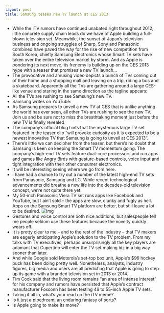 ```yaml
---
layout: post
title: Samsung teases new TV launch at CES 2013
---
```

* While the iTV rumors have continued unabated right throughout 2012, little concrete supply chain leads do we have of Apple building a full-blown television set. Meanwhile, the sunset of Japan’s television business and ongoing struggles of Sharp, Sony and Panasonic combined have paved the way for the rise of new competition from South Korea, chiefly Samsung Electronics whose Smart TV sets have taken over the entire television market by storm. And as Apple is pondering its next move, its frenemy is building up on the CES 2013 hype with a teaser that promises a new TV launch…
* The provocative and amusing video depicts a bunch of TVs coming out of their home and a shopping mall and leaving on a trip, riding a bus and a skateboard. Apparently all the TVs are gathering around a large CES-like venue and staring in the same direction as the tagline appears:
* All the TVs are rushing to see Samsung’s new TV.
* Samsung writes on YouTube:
* As Samsung prepares to unveil a new TV at CES that is unlike anything the world has ever seen, all other TVs are rushing to see the new TV. Join us and be sure not to miss the breathtaking moment just before the new TV is finally revealed.
* The company’s official blog hints that the mysterious large TV set featured in the teaser clip “will provoke curiosity as it is expected to be a newest innovative TV that Samsung is going to unveil at CES 2013”.
* There’s little we can decipher from the teaser, but there’s no doubt that Samsung is keen on keeping the Smart TV momentum going. The company’s high-end TV sets feature dual-core processors and run apps and games like Angry Birds with gesture-based controls, voice input and tight integration with their other consumer electronics.
* It will be interesting seeing where we go from here.
* I have had a chance to try out a number of the latest high-end TV sets from Panasonic, Samsung and LG. While recent technological advancements did breathe a new life into the decades-old television concept, we’re not quite there yet.
* My 50-inch Panasonic Viera TV set runs apps like Facebook and YouTube, but I ain’t sold – the apps are slow, clunky and fugly as hell. Apps on the Samsung Smart TV platform are better, but still leave a lot to be desired.
![img](http://media.idownloadblog.com/wp-content/uploads/2012/07/Samsung-Smart-TV-image-001.jpg)
* Gestures and voice control are both nice additions, but salespeople tell me people seldom use these features because the novelty quickly wears off.
* It is pretty clear to me – and to the rest of the industry – that TV makers are eagerly anticipating Apple’s solution to the TV problem. From my talks with TV executives, perhaps unsurprisingly all the key players are adamant that Cupertino will enter the TV set making biz in a big way sooner than later.
* And while Google sold Motorola’s set-top box unit, Apple’s $99 hockey puck has been doing pretty well. Nonetheless, analysts, industry figures, big media and users are all predicting that Apple is going to step up its game with a branded television set in 2013 or 2014.
* Tim Cook said that the living room remains “an area of intense interest” for his company and rumors have persisted that Apple’s contract manufacturer Foxconn has been testing 46 to 55-inch Apple TV sets.
* Taking it all in, what’s your read on the iTV meme?
* Is it just a pipedream, an enduring fantasy of sorts?
* Is Apple going to make its move?

